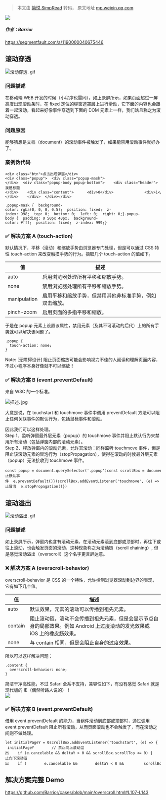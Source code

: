 > 本文由 [简悦 SimpRead](http://ksria.com/simpread/) 转码， 原文地址 [mp.weixin.qq.com](https://mp.weixin.qq.com/s/bHMHxnpCQAjBjWqcdcwTaA)

![](https://mmbiz.qpic.cn/mmbiz_jpg/dy9CXeZLlCV5HHNTFCTaibyfNWSHMUfdUx7r9o4BTtoty6L6O9cyFWwpmfEcFqbhasibVyecG65nic7rA5IqdW9ow/640?wx_fmt=jpeg)

##### 作者：Barrior  

https://segmentfault.com/a/1190000040675446

滚动穿透
----

![](https://mmbiz.qpic.cn/sz_mmbiz_gif/H8M5QJDxMHrdWEShrZ1s5pQA77bCQD9rGwricsC2SzujnFdSsVJLibsCPDsm7OvGESia12kAbROOBEib7gOxPcHC1w/640?wx_fmt=gif)滚动穿透. gif

### 问题描述

在移动端 WEB 开发的时候（小程序也雷同），如上录屏所示，如果页面超过一屏高度出现滚动条时，在 fixed 定位的弹窗遮罩层上进行滑动，它下面的内容也会跟着一起滚动，看起来好像事件穿透到下面的 DOM 元素上一样，我们姑且称之为滚动穿透。

### 问题原因

能够猜想是文档（document）的滚动事件被触发了，如果能禁用滚动事件就好办了。

### 案例伪代码

```
<div class="btn">点击出现弹窗</div><div class="popup">  <div class="popup-mask"></div>  <div class="popup-body popup-bottom">    <div class="header">我是标题</div>    <div class="content">      <div>0</div>              <div>1</div>      <div>...</div>    </div>  </div></div>
```

```
.popup-mask {  background-color: rgba(0, 0, 0, 0.5);  position: fixed;  z-index: 998;  top: 0;  bottom: 0;  left: 0;  right: 0;}.popup-body {  padding: 0 50px 40px;  background-color: #fff;  position: fixed;  z-index: 999;}
```

### ✅ 解决方案 A (touch-action)

默认情况下，平移（滚动）和缩放手势由浏览器专门处理，但是可以通过 CSS 特性 touch-action 来改变触摸手势的行为。摘取几个 touch-action 的值如下。

<table><thead><tr data-style="border-width: 1px 0px 0px; border-right-style: initial; border-bottom-style: initial; border-left-style: initial; border-right-color: initial; border-bottom-color: initial; border-left-color: initial; border-top-style: solid; border-top-color: rgb(204, 204, 204); background-color: white;"><th data-style="border-top-width: 1px; border-color: rgb(204, 204, 204); background-color: rgb(240, 240, 240); text-align: center; min-width: 85px;">值</th><th data-style="border-top-width: 1px; border-color: rgb(204, 204, 204); background-color: rgb(240, 240, 240); text-align: center; min-width: 85px;">描述</th></tr></thead><tbody><tr data-style="border-width: 1px 0px 0px; border-right-style: initial; border-bottom-style: initial; border-left-style: initial; border-right-color: initial; border-bottom-color: initial; border-left-color: initial; border-top-style: solid; border-top-color: rgb(204, 204, 204); background-color: white;"><td data-style="border-color: rgb(204, 204, 204); text-align: center; min-width: 85px;">auto</td><td data-style="border-color: rgb(204, 204, 204); text-align: center; min-width: 85px;">启用浏览器处理所有平移和缩放手势。</td></tr><tr data-style="border-width: 1px 0px 0px; border-right-style: initial; border-bottom-style: initial; border-left-style: initial; border-right-color: initial; border-bottom-color: initial; border-left-color: initial; border-top-style: solid; border-top-color: rgb(204, 204, 204); background-color: rgb(248, 248, 248);"><td data-style="border-color: rgb(204, 204, 204); text-align: center; min-width: 85px;">none</td><td data-style="border-color: rgb(204, 204, 204); text-align: center; min-width: 85px;">禁用浏览器处理所有平移和缩放手势。</td></tr><tr data-style="border-width: 1px 0px 0px; border-right-style: initial; border-bottom-style: initial; border-left-style: initial; border-right-color: initial; border-bottom-color: initial; border-left-color: initial; border-top-style: solid; border-top-color: rgb(204, 204, 204); background-color: white;"><td data-style="border-color: rgb(204, 204, 204); text-align: center; min-width: 85px;">manipulation</td><td data-style="border-color: rgb(204, 204, 204); text-align: center; min-width: 85px;">启用平移和缩放手势，但禁用其他非标准手势，例如双击缩放。</td></tr><tr data-style="border-width: 1px 0px 0px; border-right-style: initial; border-bottom-style: initial; border-left-style: initial; border-right-color: initial; border-bottom-color: initial; border-left-color: initial; border-top-style: solid; border-top-color: rgb(204, 204, 204); background-color: rgb(248, 248, 248);"><td data-style="border-color: rgb(204, 204, 204); text-align: center; min-width: 85px;">pinch-zoom</td><td data-style="border-color: rgb(204, 204, 204); text-align: center; min-width: 85px;">启用页面的多指平移和缩放。</td></tr></tbody></table>

于是在 popup 元素上设置该属性，禁用元素（及其不可滚动的后代）上的所有手势就可以解决该问题了。

```
.popup {
  touch-action: none;
}
```

Note: [无障碍设计] 阻止页面缩放可能会影响视力不佳的人阅读和理解页面内容，不过小程序本身好像就不可以缩放！

### ✅ 解决方案 B (event.preventDefault)

来自 W3C 的一个标准。

![](https://mmbiz.qpic.cn/sz_mmbiz_png/H8M5QJDxMHrdWEShrZ1s5pQA77bCQD9rVwKtvlOtV65vfwdohIZwiaZKb6G9XNfd9gwFSYAPh9HDAElzoiaa2Jnw/640?wx_fmt=png)描述. jpg

大意是说，在 touchstart 和 touchmove 事件中调用 preventDefault 方法可以阻止任何关联事件的默认行为，包括鼠标事件和滚动。

因此我们可以这样处理。  
Step 1、监听弹窗最外层元素（popup）的 touchmove 事件并阻止默认行为来禁用所有滚动（包括弹窗内部的滚动元素）。  
Step 2、释放弹窗内的滚动元素，允许其滚动：同样监听 touchmove 事件，但是阻止该滚动元素的冒泡行为（stopPropagation），使得在滚动的时候最外层元素（popup）无法接收到 touchmove 事件。

```
const popup = document.querySelector('.popup')const scrollBox = document.querySelector('.content')popup.addEventListener('touchmove', (e) => {  // Step 1: 阻止默认事件  e.preventDefault()})scrollBox.addEventListener('touchmove', (e) => {  // Step 2: 阻止冒泡  e.stopPropagation()})
```

滚动溢出
----

![](https://mmbiz.qpic.cn/sz_mmbiz_gif/H8M5QJDxMHrdWEShrZ1s5pQA77bCQD9rGxXveaV9jicXSxxmCqexVvMBMkg6vEia2xoUpibDDR1YXsXAMiaMeDo3ww/640?wx_fmt=gif)滚动溢出. gif

### 问题描述

如上录屏所示，弹窗内也含有滚动元素，在滚动元素滚到底部或顶部时，再往下或往上滚动，也会触发页面的滚动，这种现象称之为滚动链（scroll chaining）, 但是感觉滚动溢出（overscroll）这个名字更言辞达意。

### ❌ 解决方案 A (overscroll-behavior)

overscroll-behavior 是 CSS 的一个特性，允许控制浏览器滚动到边界的表现，它有如下几个值。

<table><thead><tr data-style="border-width: 1px 0px 0px; border-right-style: initial; border-bottom-style: initial; border-left-style: initial; border-right-color: initial; border-bottom-color: initial; border-left-color: initial; border-top-style: solid; border-top-color: rgb(204, 204, 204); background-color: white;"><th data-style="border-top-width: 1px; border-color: rgb(204, 204, 204); background-color: rgb(240, 240, 240); text-align: center; min-width: 85px;">值</th><th data-style="border-top-width: 1px; border-color: rgb(204, 204, 204); background-color: rgb(240, 240, 240); text-align: center; min-width: 85px;">描述</th></tr></thead><tbody><tr data-style="border-width: 1px 0px 0px; border-right-style: initial; border-bottom-style: initial; border-left-style: initial; border-right-color: initial; border-bottom-color: initial; border-left-color: initial; border-top-style: solid; border-top-color: rgb(204, 204, 204); background-color: white;"><td data-style="border-color: rgb(204, 204, 204); text-align: center; min-width: 85px;">auto</td><td data-style="border-color: rgb(204, 204, 204); text-align: center; min-width: 85px;">默认效果，元素的滚动可以传播到祖先元素。</td></tr><tr data-style="border-width: 1px 0px 0px; border-right-style: initial; border-bottom-style: initial; border-left-style: initial; border-right-color: initial; border-bottom-color: initial; border-left-color: initial; border-top-style: solid; border-top-color: rgb(204, 204, 204); background-color: rgb(248, 248, 248);"><td data-style="border-color: rgb(204, 204, 204); text-align: center; min-width: 85px;">contain</td><td data-style="border-color: rgb(204, 204, 204); text-align: center; min-width: 85px;">阻止滚动链，滚动不会传播到祖先元素，但是会显示节点自身的局部效果。例如 Android 上过度滚动的发光效果或 iOS 上的橡皮筋效果。</td></tr><tr data-style="border-width: 1px 0px 0px; border-right-style: initial; border-bottom-style: initial; border-left-style: initial; border-right-color: initial; border-bottom-color: initial; border-left-color: initial; border-top-style: solid; border-top-color: rgb(204, 204, 204); background-color: white;"><td data-style="border-color: rgb(204, 204, 204); text-align: center; min-width: 85px;">none</td><td data-style="border-color: rgb(204, 204, 204); text-align: center; min-width: 85px;">与 contain 相同，但是会阻止自身的过度效果。</td></tr></tbody></table>

所以可以这样解决问题：

```
.content {
  overscroll-behavior: none;
}
```

简洁干净高性能，不过 Safari 全系不支持，兼容性如下，有没有感觉 Safari 就是现代版的 IE（偶然听路人说的）！  
![](https://mmbiz.qpic.cn/sz_mmbiz_png/H8M5QJDxMHrdWEShrZ1s5pQA77bCQD9rY8N5uoPFYcLrzLVyCHE775dic6ibzhoJDV5SOY0bwZIgRibWcJFiadmW9w/640?wx_fmt=png)

### ✅ 解决方案 B (event.preventDefault)

借用 event.preventDefault 的能力，当组件滚动到底部或顶部时，通过调用 event.preventDefault 阻止所有滚动，从而页面滚动也不会触发了，而在滚动之间则不做处理。

```
let initialPageY = 0scrollBox.addEventListener('touchstart', (e) => {    initialPageY = e.changedTouches[0].pageY})scrollBox.addEventListener('touchmove', (e) => {    const deltaY = e.changedTouches[0].pageY - initialPageY        // 禁止向上滚动溢出    if (e.cancelable && deltaY > 0 && scrollBox.scrollTop <= 0) {        e.preventDefault()    }    // 禁止向下滚动溢出    if (        e.cancelable &&        deltaY < 0 &&         scrollBox.scrollTop + scrollBox.clientHeight >= scrollBox.scrollHeight    ) {        e.preventDefault()    }})
```

解决方案完整 Demo
-----------

https://github.com/Barrior/cases/blob/main/overscroll.html#L107-L143